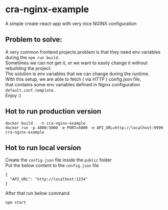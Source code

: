 # cra-nginx-example
A simple create-react-app with very nice NGINX configuration

## Problem to solve:

A very common frontend projects problem is that they need env variables during the `npm run build`. <br>
Sometimes we can not get it, or we want to easily change it without rebuilding the project. <br>
The solution is env variables that we can change during the runtime. <br>
With this setup, we are able to fetch ( via HTTP ) config.json file, <br>
that contains some env variables defined in Nginx configuration `default.conf.template`. <br>
Enjoy :)

## Hot to run production version
```
docker build . -t cra-nginx-example
docker run -p 4000:5000 -e PORT=5000 -e API_URL=http://localhost:9999 cra-nginx-example
```

## Hot to run local version
Create the `config.json` file inside the `public` folder <br>
Put the below content to the `config.json` file
```
{
  "API_URL": "http://localhost:1234"
}
```

After that run below command
```
npm start
```
